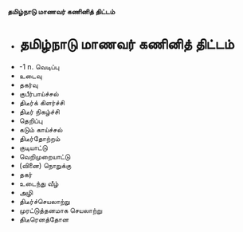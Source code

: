 **தமிழ்நாடு மாணவர் கணினித் திட்டம்**
- # தமிழ்நாடு மாணவர் கணினித் திட்டம்
- -1 n. வெடிப்பு
- உடைவு
- தகர்வு
- குபீர்பாய்ச்சல்
- திடீர்க் கிளர்ச்சி
- திடீர் நிகழ்ச்சி
- தெறிப்பு
- கடும் காய்ச்சல்
- திடீர்தோற்றம்
- குடியாட்டு
- வெறிமுறையாட்டு
- (வினை) நொறுக்கு
- தகர்
- உடைந்து வீழ்
- அழி
- திடீர்ச்செயலாற்று
- முரட்டுத்தனமாக செயலாற்று
- திடீரெனத்தோன

